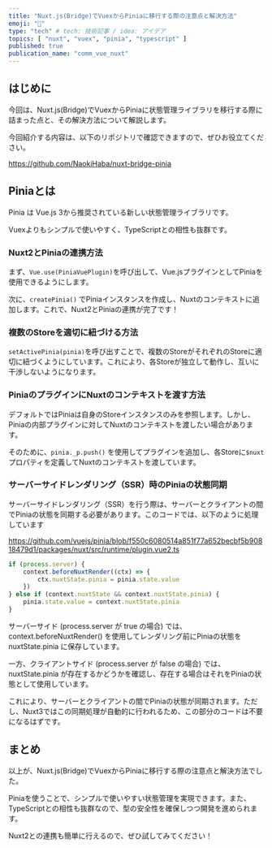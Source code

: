 ```yaml
---
title: "Nuxt.js(Bridge)でVuexからPiniaに移行する際の注意点と解決方法"
emoji: "🎃"
type: "tech" # tech: 技術記事 / idea: アイデア
topics: [ "nuxt", "vuex", "pinia", "typescript" ]
published: true
publication_name: "comm_vue_nuxt"
---
```


## はじめに

今回は、Nuxt.js(Bridge)でVuexからPiniaに状態管理ライブラリを移行する際に詰まった点と、その解決方法について解説します。

今回紹介する内容は、以下のリポジトリで確認できますので、ぜひお役立てください。

https://github.com/NaokiHaba/nuxt-bridge-pinia

## Piniaとは

Pinia は Vue.js 3から推奨されている新しい状態管理ライブラリです。

Vuexよりもシンプルで使いやすく、TypeScriptとの相性も抜群です。


### Nuxt2とPiniaの連携方法

まず、`Vue.use(PiniaVuePlugin)`を呼び出して、Vue.jsプラグインとしてPiniaを使用できるようにします。

次に、`createPinia()` でPiniaインスタンスを作成し、Nuxtのコンテキストに追加します。これで、Nuxt2とPiniaの連携が完了です！

### 複数のStoreを適切に紐づける方法

`setActivePinia(pinia)`を呼び出すことで、複数のStoreがそれぞれのStoreに適切に紐づくようにしています。これにより、各Storeが独立して動作し、互いに干渉しないようになります。

### PiniaのプラグインにNuxtのコンテキストを渡す方法

デフォルトではPiniaは自身のStoreインスタンスのみを参照します。しかし、Piniaの内部プラグインに対してNuxtのコンテキストを渡したい場合があります。

そのために、`pinia._p.push()` を使用してプラグインを追加し、各Storeに`$nuxt`プロパティを定義してNuxtのコンテキストを渡しています。

### サーバーサイドレンダリング（SSR）時のPiniaの状態同期

サーバーサイドレンダリング（SSR）を行う際は、サーバーとクライアントの間でPiniaの状態を同期する必要があります。このコードでは、以下のように処理しています

https://github.com/vuejs/pinia/blob/f550c6080514a851f77a652becbf5b90818479d1/packages/nuxt/src/runtime/plugin.vue2.ts

```js
if (process.server) {
    context.beforeNuxtRender((ctx) => {
        ctx.nuxtState.pinia = pinia.state.value
    })
} else if (context.nuxtState && context.nuxtState.pinia) {
    pinia.state.value = context.nuxtState.pinia
}
```

サーバーサイド (process.server が true の場合) では、context.beforeNuxtRender() を使用してレンダリング前にPiniaの状態を
nuxtState.pinia に保存しています。

一方、クライアントサイド (process.server が false の場合) では、nuxtState.pinia
が存在するかどうかを確認し、存在する場合はそれをPiniaの状態として使用しています。

これにより、サーバーとクライアントの間でPiniaの状態が同期されます。ただし、Nuxt3ではこの同期処理が自動的に行われるため、この部分のコードは不要になるはずです。

## まとめ

以上が、Nuxt.js(Bridge)でVuexからPiniaに移行する際の注意点と解決方法でした。

Piniaを使うことで、シンプルで使いやすい状態管理を実現できます。また、TypeScriptとの相性も抜群なので、型の安全性を確保しつつ開発を進められます。

Nuxt2との連携も簡単に行えるので、ぜひ試してみてください！

